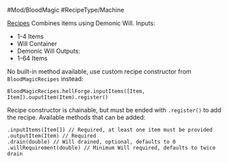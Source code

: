 #Mod/BloodMagic #RecipeType/Machine

<ins>Recipes</ins>
Combines items using Demonic Will.
Inputs:
- 1-4 Items
- Will Container
- Demonic Will
Outputs:
- 1-64 Items

No built-in method available, use custom recipe constructor from `BloodMagicRecipes` instead:
```
BloodMagicRecipes.hellForge.inputItems([Item, Item]).ouputItem(Item).register()
```
Recipe constructor is chainable, but must be ended with `.register()` to add the recipe. Available methods that can be added:
```
.inputItems(Item[]) // Required, at least one item must be provided
.outputItem(Item) // Required
.drain(double) // Will drained, optional, defaults to 0
.willRequirement(double) // Minimum Will required, defaults to twice drain
```